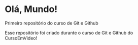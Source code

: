 # Olá, Mundo!
 Primeiro repositório do curso de Git e Github

Esse repositório foi criado durante o curso de Git e Github do CursoEmVideo!